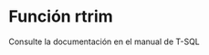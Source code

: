 ﻿---
FunctionName: "rtrim"
FunctionType: "SQL"
Autogenerated: true
---

# Función  rtrim

Consulte la documentación en el manual de T-SQL
